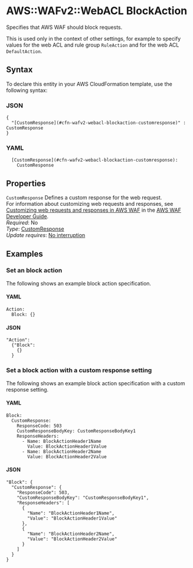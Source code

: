 # AWS::WAFv2::WebACL BlockAction<a name="aws-properties-wafv2-webacl-blockaction"></a>

Specifies that AWS WAF should block requests\.

This is used only in the context of other settings, for example to specify values for the web ACL and rule group `RuleAction` and for the web ACL `DefaultAction`\. 

## Syntax<a name="aws-properties-wafv2-webacl-blockaction-syntax"></a>

To declare this entity in your AWS CloudFormation template, use the following syntax:

### JSON<a name="aws-properties-wafv2-webacl-blockaction-syntax.json"></a>

```
{
  "[CustomResponse](#cfn-wafv2-webacl-blockaction-customresponse)" : CustomResponse
}
```

### YAML<a name="aws-properties-wafv2-webacl-blockaction-syntax.yaml"></a>

```
  [CustomResponse](#cfn-wafv2-webacl-blockaction-customresponse): 
    CustomResponse
```

## Properties<a name="aws-properties-wafv2-webacl-blockaction-properties"></a>

`CustomResponse`  <a name="cfn-wafv2-webacl-blockaction-customresponse"></a>
Defines a custom response for the web request\.  
For information about customizing web requests and responses, see [Customizing web requests and responses in AWS WAF](https://docs.aws.amazon.com/waf/latest/developerguide/waf-custom-request-response.html) in the [AWS WAF Developer Guide](https://docs.aws.amazon.com/waf/latest/developerguide/waf-chapter.html)\.   
*Required*: No  
*Type*: [CustomResponse](aws-properties-wafv2-webacl-customresponse.md)  
*Update requires*: [No interruption](https://docs.aws.amazon.com/AWSCloudFormation/latest/UserGuide/using-cfn-updating-stacks-update-behaviors.html#update-no-interrupt)

## Examples<a name="aws-properties-wafv2-webacl-blockaction--examples"></a>



### Set an block action<a name="aws-properties-wafv2-webacl-blockaction--examples--Set_an_block_action_"></a>

The following shows an example block action specification\. 

#### YAML<a name="aws-properties-wafv2-webacl-blockaction--examples--Set_an_block_action_--yaml"></a>

```
Action:
  Block: {}
```

#### JSON<a name="aws-properties-wafv2-webacl-blockaction--examples--Set_an_block_action_--json"></a>

```
"Action": 
  {"Block": 
    {}
  }
```

### Set a block action with a custom response setting<a name="aws-properties-wafv2-webacl-blockaction--examples--Set_a_block_action_with_a_custom_response_setting"></a>

The following shows an example block action specification with a custom response setting\. 

#### YAML<a name="aws-properties-wafv2-webacl-blockaction--examples--Set_a_block_action_with_a_custom_response_setting--yaml"></a>

```
Block:
  CustomResponse:
    ResponseCode: 503
    CustomResponseBodyKey: CustomResponseBodyKey1
    ResponseHeaders:
      - Name: BlockActionHeader1Name
        Value: BlockActionHeader1Value
      - Name: BlockActionHeader2Name
        Value: BlockActionHeader2Value
```

#### JSON<a name="aws-properties-wafv2-webacl-blockaction--examples--Set_a_block_action_with_a_custom_response_setting--json"></a>

```
"Block": {
  "CustomResponse": {
    "ResponseCode": 503,
    "CustomResponseBodyKey": "CustomResponseBodyKey1",
    "ResponseHeaders": [
      {
        "Name": "BlockActionHeader1Name",
        "Value": "BlockActionHeader1Value"
      },
      {
        "Name": "BlockActionHeader2Name",
        "Value": "BlockActionHeader2Value"
      }
    ]
  }
}
```